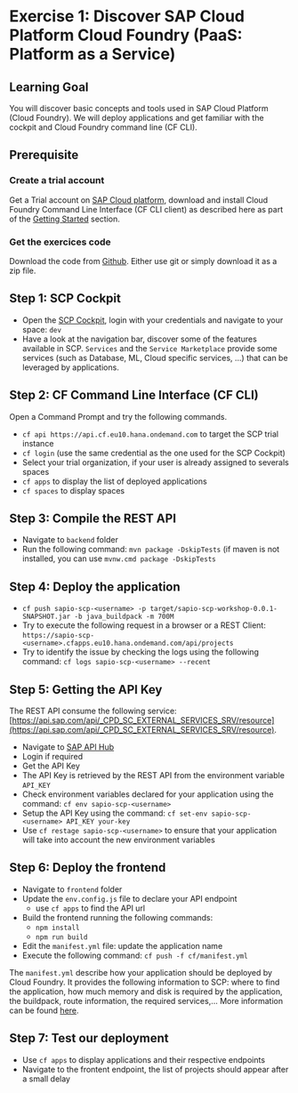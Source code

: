 # Exercise 1: Discover SAP Cloud Platform Cloud Foundry (PaaS: Platform as a Service)

## Learning Goal
You will discover basic concepts and tools used in SAP Cloud Platform (Cloud Foundry). We will deploy applications and get familiar with the cockpit and Cloud Foundry command line (CF CLI).

## Prerequisite

### Create a trial account
Get a Trial account on [SAP Cloud platform](https://cockpit.hanatrial.ondemand.com/#/home/welcome), download and install Cloud Foundry Command Line Interface (CF CLI client) as described here as part of the [Getting Started](https://help.cf.sap.hana.ondemand.com/frameset.htm?b8ee7894fe0b4df5b78f61dd1ac178ee.html) section.

### Get the exercices code
Download the code from [Github](https://github.com/Query-Interface/sapio-scp-workshop).
Either use git or simply download it as a zip file.

## Step 1: SCP Cockpit
- Open the [SCP Cockpit](https://cockpit.hanatrial.ondemand.com/#/home/welcome), login with your credentials and navigate to your space: `dev`
- Have a look at the navigation bar, discover some of the features available in SCP. `Services` and the `Service Marketplace` provide some services (such as Database, ML, Cloud specific services, ...) that can be leveraged by applications.


## Step 2: CF Command Line Interface (CF CLI)
Open a Command Prompt and try the following commands.

- `cf api https://api.cf.eu10.hana.ondemand.com` to target the SCP trial instance
- `cf login` (use the same credential as the one used for the SCP Cockpit)
- Select your trial organization, if your user is already assigned to severals spaces
- `cf apps` to display the list of deployed applications
- `cf spaces` to display spaces

## Step 3: Compile the REST API
- Navigate to `backend` folder
- Run the following command: `mvn package -DskipTests` (if maven is not installed, you can use `mvnw.cmd package -DskipTests`

## Step 4: Deploy the application
- `cf push sapio-scp-<username> -p target/sapio-scp-workshop-0.0.1-SNAPSHOT.jar -b java_buildpack -m 700M`
- Try to execute the following request in a browser or a REST Client: `https://sapio-scp-<username>.cfapps.eu10.hana.ondemand.com/api/projects`
- Try to identify the issue by checking the logs using the following command: `cf logs sapio-scp-<username> --recent`

## Step 5: Getting the API Key
The REST API consume the following service: [https://api.sap.com/api/_CPD_SC_EXTERNAL_SERVICES_SRV/resource](https://api.sap.com/api/_CPD_SC_EXTERNAL_SERVICES_SRV/resource).
- Navigate to [SAP API Hub](https://api.sap.com/api/_CPD_SC_EXTERNAL_SERVICES_SRV/resource)
- Login if required
- Get the API Key
- The API Key is retrieved by the REST API from the environment variable `API_KEY`
- Check environment variables declared for your application using the command: `cf env sapio-scp-<username>`
- Setup the API Key using the command: `cf set-env sapio-scp-<username> API_KEY your-key`
- Use `cf restage sapio-scp-<username>` to ensure that your application will take into account the new environment variables

## Step 6: Deploy the frontend
- Navigate to `frontend` folder
- Update the `env.config.js` file to declare your API endpoint
    - use `cf apps` to find the API url
- Build the frontend running the following commands:
    - `npm install`
    - `npm run build`
- Edit the `manifest.yml` file: update the application name
- Execute the following command: `cf push -f cf/manifest.yml`

The `manifest.yml` describe how your application should be deployed by Cloud Foundry. It provides the following information to SCP: where to find the application, how much memory and disk is required by the application, the buildpack, route information, the required services,... More information can be found [here](https://docs.cloudfoundry.org/devguide/deploy-apps/manifest.html).

## Step 7: Test our deployment
- Use `cf apps` to display applications and their respective endpoints
- Navigate to the frontent endpoint, the list of projects should appear after a small delay
